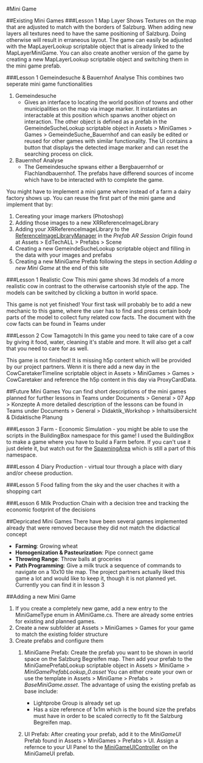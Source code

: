 #Mini Game

##Existing Mini Games
###Lesson 1 Map Layer
Shows Textures on the map that are adjusted to match with the borders of Salzburg. 
When adding new layers all textures need to have the same positioning of Salzburg. Doing otherwise will result in erraneous layout. 
The game can easily be adjusted with the MapLayerLookup scriptable object that is already linked to the MapLayerMiniGame. You can also create another version of the game by creating a new MapLayerLookup scriptable object and switching them in the mini game prefab.

###Lesson 1 Gemeindesuche & Bauernhof Analyse
This combines two seperate mini game functionalities

1. Gemeindesuche
	* Gives an interface to locating the world position of towns and other municipalities on the map via image marker. It instantiates an interactable at this position which spanws another object on interaction. The other object is defined as a prefab in the GemeindeSucheLookup scriptable object in Assets > MiniGames > Games > GemeindeSuche_Bauernhof and can easily be edited or reused for other games with similar functionality. The UI contains a button that displays the detected image marker and can reset the searching process on click. 
2. Bauernhof Analyse
	* The Gemeindesuche spwans either a Bergbauernhof or Flachlandbauernhof. The prefabs have differend sources of income which have to be interacted with to complete the game. 

You might have to implement a mini game where instead of a farm a dairy factory shows up. You can reuse the first part of the mini game and implement that by:

1. Cereating your image markers (Photoshop)
2. Adding those images to a new XRReferenceImageLibrary
3. Adding your XRReferenceImageLibrary to the [ReferenceImageLibraryManager]() in the *Prefab AR Session Origin* found at Assets > EdTechALL > Prefabs > Scene
4. Creating a new GemeindeSucheLookup scriptable object and filling in the data with your images and prefabs
5. Creating a new MiniGame Prefab following the steps in section *Adding a new Mini Game* at the end of this site


###Lesson 1 Realistic Cow 
This mini game shows 3d models of a more realistic cow in contrast to the otherwise cartoonish style of the app. The models can be switched by clicking a button in world space. 

This game is not yet finished! Your first task will probably be to add a new mechanic to this game, where the user has to find and press certain body parts of the model to collect funy related cow facts. The document with the cow facts can be found in Teams under 

###Lesson 2 Cow Tamagotchi
In this game you need to take care of a cow by giving it food, water, cleaning it's stable and more. It will also get a calf that you need to care for as well.

This game is not finished! It is missing h5p content which will be provided by our project partners. Wenn it is there add a new day in the CowCaretakerTimeline scriptable object in Assets > MiniGames > Games > CowCaretaker and reference the h5p content in this day via ProxyCardData.

##Future Mini Games
You can find short descriptions of the mini games planned for further lessons in Teams under Documents > General > 07 App > Konzepte
A more detailed description of the lessons can be found in Teams under Documents > General > Didaktik_Workshop > Inhaltsübersicht & Didaktische Planung

###Lesson 3 
Farm - Economic Simulation - you might be able to use the scripts in the BuildingBox namespace for this game! I used the BuildingBox to make a game where you have to build a Farm before. If you can't use it just delete it, but watch out for the [SpawningArea](../api/BuildingBox.SpawnArea.html) which is still a part of this namespace.  

###Lesson 4
Diary Production - virtual tour through a place with diary and/or cheese production. 

###Lesson 5
Food falling from the sky and the user chaches it with a shopping cart

###Lesson 6
Milk Production Chain with a decision tree and tracking the economic footprint of the decisions

##Depricated Mini Games
There have been several games implemented already that were removed because they did not match the didactical concept

* **Farming**: Growing wheat 
* **Homogenization & Pasteurization**: Pipe connect game
* **Throwing Range**: Throw balls at groceries
* **Path Programming**: Give a milk truck a sequence of commands to navigate on a 10x10 tile map. The project partners actually liked this game a lot and would like to keep it, though it is not planned yet. Currently you can find it in lesson 3

##Adding a new Mini Game
1. If you create a completely new game, add a new entry to the MiniGameType enum in AMiniGame.cs. There are already some entries for existing and planned games.
2. Create a new subfolder at Assets > MiniGames > Games for your game to match the existing folder structure 
3. Create prefabs and configure them
	1. MiniGame Prefab: Create the prefab you want to be shown in world space on the Salzburg Begreifen map. Then add your prefab to the MiniGamePrefabLookup scriptable object in Assets > MiniGame > *MiniGamePrefabLookup_0.asset* You can either create your own or use the template in Assets > MiniGame > Prefabs > *BaseMiniGame.asset*. The advantage of using the existing prefab as base include: 
		* Lightprobe Group is already set up
		* Has a size reference of 1x1m which is the bound size the prefabs must have in order to be scaled correctly to fit the Salzburg Begreifen map. 


	2. UI Prefab: After creating your prefab, add it to the *MiniGameUI* Prefab found in Assets > MiniGames > Prefabs > UI. Assign a refernce to your UI Panel to the [MiniGameUIController](../api/MiniGame.UI.MiniGameUIController.html) on the MiniGameUI prefab. 